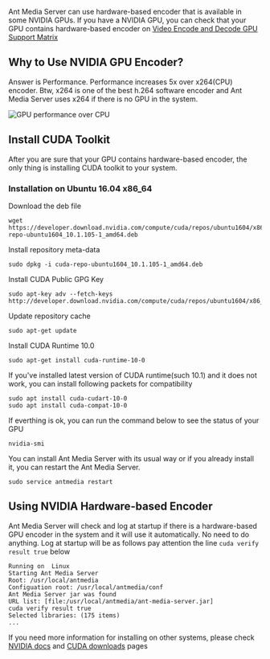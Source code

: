 Ant Media Server can use hardware-based encoder that is available in some NVIDIA GPUs. If you have a NVIDIA GPU,
you can check that your GPU contains hardware-based encoder on [Video Encode and Decode GPU Support Matrix](https://developer.nvidia.com/video-encode-decode-gpu-support-matrix) 

## Why to Use NVIDIA GPU Encoder?
Answer is Performance. Performance increases 5x over x264(CPU) encoder. Btw, x264 is one of the best h.264 software encoder and Ant Media Server uses x264 if there is no GPU in the system.    

![GPU performance over CPU](https://developer.nvidia.com/sites/default/files/akamai/designworks/images/VidEncode_001_b.png)

## Install CUDA Toolkit
After you are sure that your GPU contains hardware-based encoder, the only thing is installing CUDA toolkit to your system. 

### Installation on Ubuntu 16.04 x86_64

Download the deb file
```
wget https://developer.download.nvidia.com/compute/cuda/repos/ubuntu1604/x86_64/cuda-repo-ubuntu1604_10.1.105-1_amd64.deb
```

Install repository meta-data
```
sudo dpkg -i cuda-repo-ubuntu1604_10.1.105-1_amd64.deb
```

Install CUDA Public GPG Key
```
sudo apt-key adv --fetch-keys http://developer.download.nvidia.com/compute/cuda/repos/ubuntu1604/x86_64/7fa2af80.pub
```

Update repository cache
```
sudo apt-get update
```

Install CUDA Runtime 10.0
```
sudo apt-get install cuda-runtime-10-0
```

If you've installed latest version of CUDA runtime(such 10.1) and it does not work, you can install following packets for compatibility
```
sudo apt install cuda-cudart-10-0
sudo apt install cuda-compat-10-0 
```

If everthing is ok, you can run the command below to see the status of your GPU
```
nvidia-smi
```

You can install Ant Media Server with its usual way or if you already install it, you can restart the Ant Media Server.
```
sudo service antmedia restart
```

## Using NVIDIA Hardware-based Encoder
Ant Media Server will check and log at startup if there is a hardware-based GPU encoder in the system and it will use it automatically. No need to do anything. Log at startup will be as follows pay attention the line `cuda verify result true` below

```
Running on  Linux
Starting Ant Media Server
Root: /usr/local/antmedia
Configuation root: /usr/local/antmedia/conf
Ant Media Server jar was found
URL list: [file:/usr/local/antmedia/ant-media-server.jar]
cuda verify result true
Selected libraries: (175 items)
...
```

If you need more information for installing on other systems, please check [NVIDIA docs](https://docs.nvidia.com/cuda/cuda-installation-guide-linux/index.html) and [CUDA downloads](https://developer.nvidia.com/cuda-downloads?target_os=Linux&target_arch=x86_64&target_distro=Ubuntu&target_version=1604&target_type=debnetwork) pages
